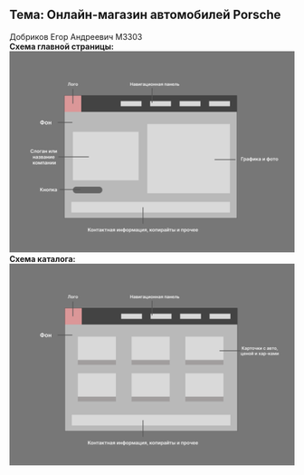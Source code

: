 ## Тема: Онлайн-магазин автомобилей Porsche
Добриков Егор Андреевич M3303  
**Схема главной страницы:**
![Landing Screenshot](https://github.com/IShowLean/Web-Course/blob/lab1/Schemas/Landing.png)
**Схема каталога:**
![Catalog Screenshot](https://github.com/IShowLean/Web-Course/blob/lab1/Schemas/Catalog.png)

